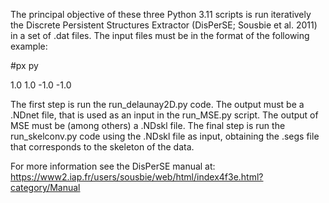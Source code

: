 The principal objective of these three Python 3.11 scripts is run iteratively 
the Discrete Persistent Structures Extractor (DisPerSE; Sousbie et al. 2011) 
in a set of .dat files. The input files must be in the format of the following example:

#px py

1.0 1.0
-1.0 -1.0



The first step is run the run_delaunay2D.py code. The output must be a .NDnet file, that
is used as an input in the run_MSE.py script. The output of MSE must be (among others)
a .NDskl file. The final step is run the run_skelconv.py code using the .NDskl file as input,
obtaining the .segs file that corresponds to the skeleton of the data.

For more information see the DisPerSE manual at: https://www2.iap.fr/users/sousbie/web/html/index4f3e.html?category/Manual
